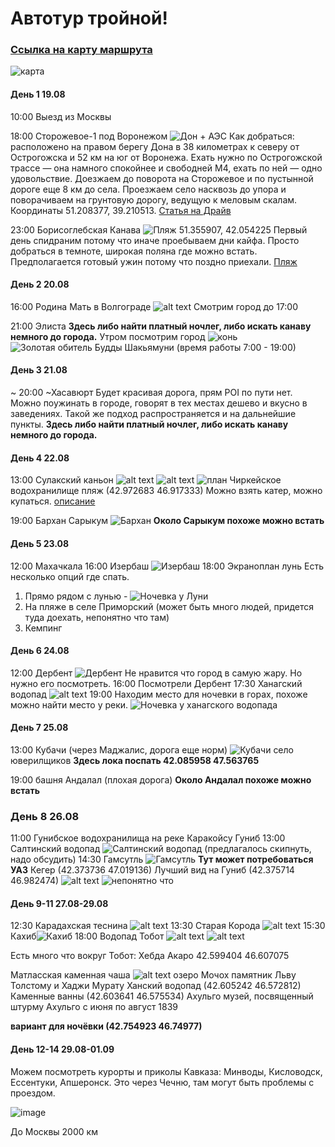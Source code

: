 # Автотур тройной!
### [Ссылка на карту маршрута](https://www.google.com/maps/d/edit?mid=1N_QEUpPh2AUg0DyWfs4Ybqf54w3DLqo&usp=sharing)
![карта](assets/image-24.png)

#### День 1 19.08
10:00 Выезд из Москвы

18:00 Сторожевое-1 под Воронежом ![Дон + АЭС](assets/image.png)
Как добраться: расположено на правом берегу Дона в 38 километрах к северу от Острогожска и 52 км на юг от Воронежа. Ехать нужно по Острогожской трассе — она намного спокойнее и свободней М4, ехать по ней — одно удовольствие. Доезжаем до поворота на Сторожевое и по пустынной дороге еще 8 км до села. Проезжаем село насквозь до упора и поворачиваем на грунтовую дорогу, ведущую к меловым скалам. Координаты 51.208377, 39.210513.
[Статья на Драйв](https://www.drive2.ru/b/490212587393254056/)

23:00 Борисоглебская Канава  ![Пляж](assets/image-2.png)
51.355907, 42.054225
Первый день спидраним потому что иначе проебываем дни кайфа.
Просто добраться в темноте, широкая поляна где можно встать. Предполагается готовый ужин потому что поздно приехали.
[Пляж](https://yandex.ru/maps/org/plyazh/213844025558/?l=stv%2Csta&ll=42.055398%2C51.354555&z=16.91)

#### День 2 20.08

16:00 Родина Мать в Волгограде ![alt text](assets/image-3.png)
Смотрим город до 17:00

21:00 Элиста
**Здесь либо найти платный ночлег, либо искать канаву немного до города.**
Утром посмотрим город
![конь](assets/image-5.png)
![Золотая обитель Будды Шакьямуни](assets/image-4.png)
(время работы 7:00 - 19:00)

#### День 3 21.08

~ 20:00 ~Хасавюрт
Будет красивая дорога, прям POI по пути нет.
Можно поужинать в городе, говорят в тех местах дешево и вкусно в заведениях. Такой же подход распространяется и на дальнейшие пункты.
**Здесь либо найти платный ночлег, либо искать канаву немного до города.**


#### День 4 22.08
13:00 Сулакский каньон ![alt text](assets/image-7.png)
![alt text](assets/image-9.png)
![план](assets/image-6.png)
Чиркейское водохранилище
пляж (42.972683 46.917333)
Можно взять катер, можно купаться.
[описание](https://nashaplaneta.net/europe/russia/dagestan-sulakskij-kanon)

19:00 Бархан Сарыкум ![Бархан](assets/image-8.png)
**Около Сарыкум похоже можно встать**

#### День 5 23.08
12:00 Махачкала
16:00 Изербаш ![Изербаш](assets/image-12.png)
18:00 Экраноплан лунь
Есть несколько опций где спать.
1) Прямо рядом с лунью - ![Ночевка у Луни](assets/image-25.png)
2) На пляже в селе Приморский (может быть много людей, придется туда доехать, непонятно что там)
3) Кемпинг

#### День 6 24.08
12:00 Дербент ![Дербент](assets/image-13.png)
Не нравится что город в самую жару. Но нужно его посмотреть.
16:00 Посмотрели Дербент
17:30 Ханагский водопад ![alt text](assets/image-14.png)
19:00 Находим место для ночевки в горах, похоже можно найти место у реки.
![Ночевка у ханагского водопада](assets/image-26.png)

#### День 7 25.08
13:00 Кубачи (через Маджалис, дорога еще норм)
![Кубачи](assets/image-16.png)
село юверилщиков
**Здесь лока поспать 42.085958 47.563765**  

19:00 башня Андалал (плохая дорога)
**Около Андалал похоже можно встать**

### День 8 26.08
11:00 Гунибское водохранилища на реке Каракойсу
Гуниб
13:00 Салтинский водопад ![Салтинский водопад](assets/image-18.png)
(предлагалось скипнуть, надо обсудить)
14:30 Гамсутль ![Гамсутль](assets/image-17.png)
**Тут может потребоваться УАЗ**
Кегер (42.373736 47.019136)
Лучший вид на Гуниб (42.375714 46.982474) ![alt text](assets/image-19.png)
![непонятно что](assets/image-20.png)


#### День 9-11 27.08-29.08
12:30 Карадахская теснина ![alt text](assets/image-10.png)
13:30 Старая Корода ![alt text](assets/image-11.png)
15:30 Кахиб![Кахиб](assets/image-27.png)
18:00 Водопад Тобот ![alt text](assets/image-21.png)
![alt text](assets/image-22.png)


Есть много что вокруг Тобот:
Хебда
Акаро
42.599404 46.607075

Матласская каменная чаша ![alt text](assets/image-23.png)
озеро Мочох
памятник Льву Толстому и Хаджи Мурату
Ханский водопад (42.605242 46.572812)
Каменные ванны (42.603641 46.575534)
Ахульго
музей, посвященный штурму Ахульго с июня по август 1839

**вариант для ночёвки (42.754923 46.74977)**

#### День 12-14 29.08-01.09
Можем посмотреть курорты и приколы Кавказа: Минводы, Кисловодск, Ессентуки, Апшеронск. Это через Чечню, там могут быть проблемы с проездом.

![image](https://github.com/antonvlasov/autotour/assets/51422193/13af26c2-1006-45ac-9a85-5c66282526ab)

До Москвы 2000 км
